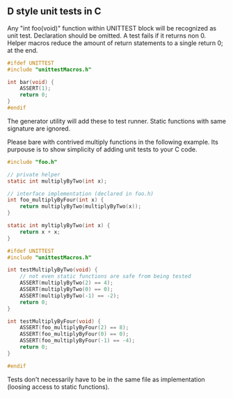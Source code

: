 ## D style unit tests in C

Any "int foo(void)" function within UNITTEST block will be recognized as unit test.
Declaration should be omitted. A test fails if it returns non 0.
Helper macros reduce the amount of return statements to a single return 0; at the end.
```C
#ifdef UNITTEST
#include "unittestMacros.h"

int bar(void) {
    ASSERT(1);
    return 0;
}
#endif
```
The generator utility will add these to test runner.
Static functions with same signature are ignored.

Please bare with contrived multiply functions in the following example.
Its purpouse is to show simplicity of adding unit tests to your C code.
```C
#include "foo.h"

// private helper
static int multiplyByTwo(int x);

// interface implementation (declared in foo.h)
int foo_multiplyByFour(int x) {
    return multiplyByTwo(multiplyByTwo(x));
}

static int myltiplyByTwo(int x) {
    return x + x;
}

#ifdef UNITTEST
#include "unittestMacros.h"

int testMultiplyByTwo(void) {
    // not even static functions are safe from being tested
    ASSERT(multiplyByTwo(2) == 4);
    ASSERT(multiplyByTwo(0) == 0);
    ASSERT(multiplyByTwo(-1) == -2);
    return 0;
}

int testMultiplyByFour(void) {
    ASSERT(foo_multiplyByFour(2) == 8);
    ASSERT(foo_multiplyByFour(0) == 0);
    ASSERT(foo_multiplyByFour(-1) == -4);
    return 0;
}

#endif
```
Tests don't necessarily have to be in the same file as implementation
(loosing access to static functions).

